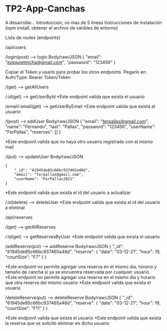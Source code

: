 # TP2-App-Canchas
A desarrollar...
Introduccion, no mas de 5 lineas
Instrucciones de instalación (npm install, obtener el archivo de varibles de entorno)


Lista de routes (endpoints)

/api/users

/login(post) —> login
Body/raw/JSON
{
        "email": "ezequielmicha@gmail.com",
        "password": "123456"
}

Copiar el Token y usarlo para probar los otros endpoints. Pegarlo en: Auth/Type: Bearer Token/Token

/(get) —> getAllUsers

/:id(get) —> getUserById
*Este endpoint valida que exista el usuario

/email/:email(get) —> getUserByEmail
*Este endpoint valida que exista el usuario

/(post) —> addUser
Body/raw/JSON
{
        "email": "ferpallas@gmail.com",
        "name": "Fernando",
        "last": "Pallas",
        "password": "123456",
        "userName": "FerPallas",
        "reserves": []
}

*Este endpoint valida que no haya otro usuario registrado con el mismo mail

/(put) —> updateUser
Body/raw/JSON

    {
        "_id": "61945de85c66bc937465a48d",
        "email": "ferpallas@gmail.com",
        "userName": "FerPallas2021"
    }

*Este endpoint valida que exista el id del usuario a actualizar

/:id(delete) —> deleteUser
*Este endpoint valida que exista el id del usuario a eliminar



/api/reserves

/(get) —> getAllReserves

/:id(get) —> getReservesByUser
*Este endpoint valida que exista el usuario

/addReserve(put) —> addReserve
Body/raw/JSON
{
        "_id": "61945de85c66bc937465a48d",
        "reserve": 
         {
        "date": "03-12-21",
        "hour": 19,
        "courtSize": "F7"
    	   }
}

*Este endpoint no permite agregar una reserva en el mismo dia, horario y tamaño de cancha si ya se encuentra reservada por cualquier usuario.
*Este endpoint no permite agregar una reserva en el mismo dia y horario que otra reserva del  mismo usuario
*Este endpoint valida que exista el usuario


/deleteReserve(put) —> deleteReserve
Body/raw/JSON
{
        "_id": "61945de85c66bc937465a48d",
        "reserve": 
         {
        "date": "03-12-21",
        "hour": 19,
        "courtSize": "F11"
        }
}

*Este endpoint valida que exista el usuario
*Este endpoint valida que exista la reserva que se solicitó eliminar en dicho usuario